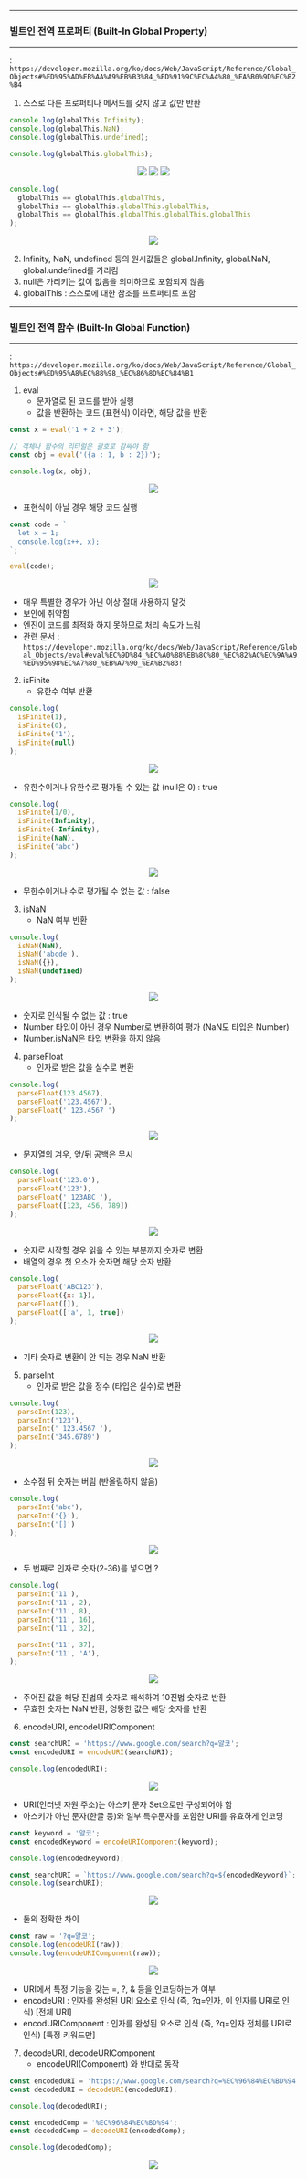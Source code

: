 -----
### 빌트인 전역 프로퍼티 (Built-In Global Property)
-----
: ```https://developer.mozilla.org/ko/docs/Web/JavaScript/Reference/Global_Objects#%ED%95%AD%EB%AA%A9%EB%B3%84_%ED%91%9C%EC%A4%80_%EA%B0%9D%EC%B2%B4```
1. 스스로 다른 프로퍼티나 메서드를 갖지 않고 값만 반환
```js
console.log(globalThis.Infinity);
console.log(globalThis.NaN);
console.log(globalThis.undefined);

console.log(globalThis.globalThis);
```
<div align="center">
<img src="https://github.com/sooyounghan/Web/assets/34672301/bb7e0da9-6388-4d88-a42a-e0ca085fd082">
<img src="https://github.com/sooyounghan/Web/assets/34672301/3fce77bf-b4ca-4088-934f-3b5889829074">
<img src="https://github.com/sooyounghan/Web/assets/34672301/13aef21d-bd08-46c4-af3f-0396d5d8f2b2">
</div>

```js
console.log(
  globalThis == globalThis.globalThis,
  globalThis == globalThis.globalThis.globalThis,
  globalThis == globalThis.globalThis.globalThis.globalThis
);
```
<div align="center">
<img src="https://github.com/sooyounghan/Web/assets/34672301/52bd535c-d059-445b-88ae-d04a324a29da">
</div>

2. Infinity, NaN, undefined 등의 원시값들은 global.Infinity, global.NaN, global.undefined를 가리킴
3. null은 가리키는 값이 없음을 의미하므로 포함되지 않음
4. globalThis : 스스로에 대한 참조를 프로퍼티로 포함

-----
### 빌트인 전역 함수 (Built-In Global Function)
-----
: ```https://developer.mozilla.org/ko/docs/Web/JavaScript/Reference/Global_Objects#%ED%95%A8%EC%88%98_%EC%86%8D%EC%84%B1```
1. eval
   - 문자열로 된 코드를 받아 실행
   - 값을 반환하는 코드 (표현식) 이라면, 해당 값을 반환
```js
const x = eval('1 + 2 + 3');

// 객체나 함수의 리터럴은 괄호로 감싸야 함
const obj = eval('({a : 1, b : 2})');

console.log(x, obj);
```
<div align="center">
<img src="https://github.com/sooyounghan/Web/assets/34672301/baa89fd6-f9e7-40df-8aee-801a99d7303f">
</div>

  - 표현식이 아닐 경우 해당 코드 실행
```js
const code = `
  let x = 1;
  console.log(x++, x);
`;

eval(code);
```
<div align="center">
<img src="https://github.com/sooyounghan/Web/assets/34672301/e8547727-7744-4aad-b425-0536a5970f78">
</div>

  - 매우 특별한 경우가 아닌 이상 절대 사용하지 말것
  - 보안에 취약함
  - 엔진이 코드를 최적화 하지 못하므로 처리 속도가 느림
  - 관련 문서 : ```https://developer.mozilla.org/ko/docs/Web/JavaScript/Reference/Global_Objects/eval#eval%EC%9D%84_%EC%A0%88%EB%8C%80_%EC%82%AC%EC%9A%A9%ED%95%98%EC%A7%80_%EB%A7%90_%EA%B2%83!```
  
2. isFinite
   - 유한수 여부 반환
```js
console.log(
  isFinite(1),
  isFinite(0),
  isFinite('1'),
  isFinite(null)
);
```
<div align="center">
<img src="https://github.com/sooyounghan/Web/assets/34672301/cc2ece5f-19cb-400e-b663-66a5dd0d2df1">
</div>

  - 유한수이거나 유한수로 평가될 수 있는 값 (null은 0) : true

```js
console.log(
  isFinite(1/0),
  isFinite(Infinity),
  isFinite(-Infinity),
  isFinite(NaN),
  isFinite('abc')
);
```
<div align="center">
<img src="https://github.com/sooyounghan/Web/assets/34672301/2e509d84-aa0d-4374-9c65-0b1cf705007d">
</div>

  - 무한수이거나 수로 평가될 수 없는 값 : false

3. isNaN
   - NaN 여부 반환
```js
console.log(
  isNaN(NaN),
  isNaN('abcde'),
  isNaN({}),
  isNaN(undefined)
);
```
<div align="center">
<img src="https://github.com/sooyounghan/Web/assets/34672301/ca41d2d9-7e80-4bc4-8f56-2277d1ab7cb9">
</div>

  - 숫자로 인식될 수 없는 값 : true
  - Number 타입이 아닌 경우 Number로 변환하여 평가 (NaN도 타입은 Number)
  - Number.isNaN은 타입 변환을 하지 않음

4. parseFloat
   - 인자로 받은 값을 실수로 변환
```js
console.log(
  parseFloat(123.4567),
  parseFloat('123.4567'),
  parseFloat(' 123.4567 ')
);
```
<div align="center">
<img src="https://github.com/sooyounghan/Web/assets/34672301/d71eec00-edb8-435d-aeec-8471412d832d">
</div>

  - 문자열의 겨우, 앞/뒤 공백은 무시
```js
console.log(
  parseFloat('123.0'),
  parseFloat('123'),
  parseFloat(' 123ABC '),
  parseFloat([123, 456, 789])
);
```
<div align="center">
<img src="https://github.com/sooyounghan/Web/assets/34672301/6dbc1e63-fe01-47aa-9fb3-c2c1f8959d2c">
</div>

  - 숫자로 시작할 경우 읽을 수 있는 부분까지 숫자로 변환
  - 배열의 경우 첫 요소가 숫자면 해당 숫자 반환

```js
console.log(
  parseFloat('ABC123'),
  parseFloat({x: 1}),
  parseFloat([]),
  parseFloat(['a', 1, true])
);
```
<div align="center">
<img src="https://github.com/sooyounghan/Web/assets/34672301/c9845145-176d-42f3-80ee-1b7c90f92cb3">
</div>

  - 기타 숫자로 변환이 안 되는 경우 NaN 반환

5. parseInt
   - 인자로 받은 값을 정수 (타입은 실수)로 변환
```js
console.log(
  parseInt(123),
  parseInt('123'),
  parseInt(' 123.4567 '),
  parseInt('345.6789')
);
```
<div align="center">
<img src="https://github.com/sooyounghan/Web/assets/34672301/df2c871a-4eb6-4a02-b3f9-e237514c2a2f">
</div>

  - 소수점 뒤 숫자는 버림 (반올림하지 않음)

```js
console.log(
  parseInt('abc'),
  parseInt('{}'),
  parseInt('[]')
);
```
<div align="center">
<img src="https://github.com/sooyounghan/Web/assets/34672301/c6379f61-8ef2-48bc-8cab-f79e06614a6b">
</div>

  - 두 번째로 인자로 숫자(2-36)를 넣으면 ?
```js
console.log(
  parseInt('11'),
  parseInt('11', 2),
  parseInt('11', 8),
  parseInt('11', 16),
  parseInt('11', 32),

  parseInt('11', 37),
  parseInt('11', 'A'),
);
```
<div align="center">
<img src="https://github.com/sooyounghan/Web/assets/34672301/f758828e-e607-4456-8caf-5d661ac2cddd">
</div>

  - 주어진 값을 해당 진법의 숫자로 해석하여 10진법 숫자로 반환
  - 무효한 숫자는 NaN 반환, 엉뚱한 값은 해당 숫자를 반환

6. encodeURI, encodeURIComponent
```js
const searchURI = 'https://www.google.com/search?q=얄코';
const encodedURI = encodeURI(searchURI);

console.log(encodedURI);
```
<div align="center">
<img src="https://github.com/sooyounghan/Web/assets/34672301/0455223e-cc50-4bf1-8f45-3322c3f0b815">
</div>

  - URI(인터넷 자원 주소)는 아스키 문자 Set으로만 구성되어야 함
  - 아스키가 아닌 문자(한글 등)와 일부 특수문자를 포함한 URI를 유효하게 인코딩

```js
const keyword = '얄코';
const encodedKeyword = encodeURIComponent(keyword);

console.log(encodedKeyword);

const searchURI = `https://www.google.com/search?q=${encodedKeyword}`;
console.log(searchURI);
```
<div align="center">
<img src="https://github.com/sooyounghan/Web/assets/34672301/345cf1c7-ad9a-4d06-9575-9c3b1e2ecaf5">
</div>

  - 둘의 정확한 차이
```js
const raw = '?q=얄코';
console.log(encodeURI(raw));
console.log(encodeURIComponent(raw));
```
<div align="center">
<img src="https://github.com/sooyounghan/Web/assets/34672301/b9997b22-d66a-4fc5-86ea-77783a1e02d8">
</div>

  - URI에서 특정 기능을 갖는 =, ?, & 등을 인코딩하는가 여부
  - encodeURI : 인자를 완성된 URI 요소로 인식 (즉, ?q=인자, 이 인자를 URI로 인식) [전체 URI]
  - encodURIComponent : 인자를 완성된 요소로 인식 (즉, ?q=인자 전체를 URI로 인식) [특정 키워드만]

7. decodeURI, decodeURIComponent
   - encodeURI(Component) 와 반대로 동작
```js
const encodedURI = 'https://www.google.com/search?q=%EC%96%84%EC%BD%94';
const decodedURI = decodeURI(encodedURI);

console.log(decodedURI);

const encodedComp = '%EC%96%84%EC%BD%94';
const decodedComp = decodeURI(encodedComp);

console.log(decodedComp);
```
<div align="center">
<img src="https://github.com/sooyounghan/Web/assets/34672301/3b6f3299-3acc-4b16-9c68-5c09bca83981">
</div>
